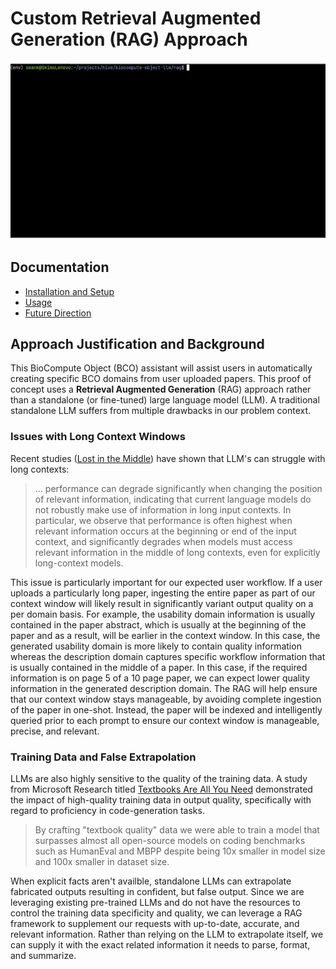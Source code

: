 # Custom Retrieval Augmented Generation (RAG) Approach

![Demo GIF](./docs/imgs/demo.gif)

## Documentation

- [Installation and Setup](./docs/installation.md)
- [Usage](./docs/usage.md)
- [Future Direction](./docs/future.md)

## Approach Justification and Background

This BioCompute Object (BCO) assistant will assist users in automatically creating specific BCO domains from user uploaded papers. This proof of concept uses a **Retrieval Augmented Generation** (RAG) approach rather than a standalone (or fine-tuned) large language model (LLM). A traditional standalone LLM suffers from multiple drawbacks in our problem context. 

### Issues with Long Context Windows

Recent studies ([Lost in the Middle](https://cs.stanford.edu/~nfliu/papers/lost-in-the-middle.arxiv2023.pdf)) have shown that LLM's can struggle with long contexts: 

> ... performance can degrade significantly when changing the position of relevant information, indicating that current language models do not robustly make use of information in long input contexts. In particular, we observe that performance is often highest when relevant information occurs at the beginning or end of the input context, and significantly degrades when models must access relevant information in the middle of long contexts, even for explicitly long-context models.

This issue is particularly important for our expected user workflow. If a user uploads a particularly long paper, ingesting the entire paper as part of our context window will likely result in significantly variant output quality on a per domain basis. For example, the usability domain information is usually contained in the paper abstract, which is usually at the beginning of the paper and as a result, will be earlier in the context window. In this case, the generated usability domain is more likely to contain quality information whereas the description domain captures specific workflow information that is usually contained in the middle of a paper. In this case, if the required information is on page 5 of a 10 page paper, we can expect lower quality information in the generated description domain. The RAG will help ensure that our context window stays manageable, by avoiding complete ingestion of the paper in one-shot. Instead, the paper will be indexed and intelligently queried prior to each prompt to ensure our context window is manageable, precise, and relevant.

### Training Data and False Extrapolation

LLMs are also highly sensitive to the quality of the training data. A study from Microsoft Research titled [Textbooks Are All You Need](https://arxiv.org/pdf/2306.11644.pdf) demonstrated the impact of high-quality training data in output quality, specifically with regard to proficiency in code-generation tasks. 

> By crafting "textbook quality" data we were able to train a model that surpasses almost all open-source models on coding benchmarks such as HumanEval and MBPP despite being 10x smaller in model size and 100x smaller in dataset size. 

When explicit facts aren't availble, standalone LLMs can extrapolate fabricated outputs resulting in confident, but false output. Since we are leveraging existing pre-trained LLMs and do not have the resources to control the training data specificity and quality, we can leverage a RAG framework to supplement our requests with up-to-date, accurate, and relevant information. Rather than relying on the LLM to extrapolate itself, we can supply it with the exact related information it needs to parse, format, and summarize.
